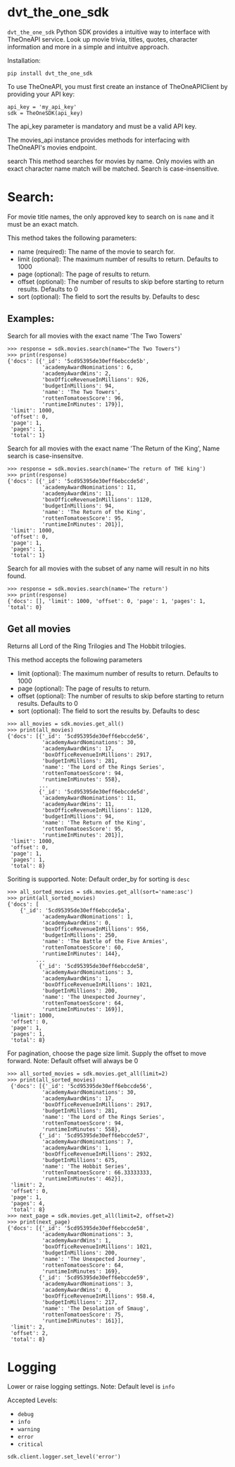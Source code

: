 # dvt_the_one_sdk

`dvt_the_one_sdk` Python SDK provides a intuitive way to interface with TheOneAPI service. Look up movie trivia, titles, quotes, character information and more in a simple and intuitve approach.


Installation:
```
pip install dvt_the_one_sdk
```


To use TheOneAPI, you must first create an instance of TheOneAPIClient by providing your API key:
```
api_key = 'my_api_key'
sdk = TheOneSDK(api_key)
```
The api_key parameter is mandatory and must be a valid API key.

The movies_api instance provides methods for interfacing with TheOneAPI's movies endpoint.

search
This method searches for movies by name. Only movies with an exact character name match will be matched. Search is case-insensitive.

# Search:
For movie title names, the only approved key to search on is `name` and it must be an exact match.

This method takes the following parameters:
* name (required): The name of the movie to search for.
* limit (optional): The maximum number of results to return. 
                    Defaults to 1000
* page (optional): The page of results to return.
* offset (optional): The number of results to skip before starting to return results.
                     Defaults to 0
* sort (optional): The field to sort the results by.
                   Defaults to desc

## Examples:
Search for all movies with the exact name 'The Two Towers'
```
>>> response = sdk.movies.search(name="The Two Towers")
>>> print(response)
{'docs': [{'_id': '5cd95395de30eff6ebccde5b',
           'academyAwardNominations': 6,
           'academyAwardWins': 2,
           'boxOfficeRevenueInMillions': 926,
           'budgetInMillions': 94,
           'name': 'The Two Towers',
           'rottenTomatoesScore': 96,
           'runtimeInMinutes': 179}],
 'limit': 1000,
 'offset': 0,
 'page': 1,
 'pages': 1,
 'total': 1}
```

Search for all movies with the exact name 'The Return of the King',
Name search is case-insensitve.
```
>>> response = sdk.movies.search(name='The return of THE king')
>>> print(response)
{'docs': [{'_id': '5cd95395de30eff6ebccde5d',
           'academyAwardNominations': 11,
           'academyAwardWins': 11,
           'boxOfficeRevenueInMillions': 1120,
           'budgetInMillions': 94,
           'name': 'The Return of the King',
           'rottenTomatoesScore': 95,
           'runtimeInMinutes': 201}],
 'limit': 1000,
 'offset': 0,
 'page': 1,
 'pages': 1,
 'total': 1}
```

Search for all movies with the subset of any name will result in no hits found.
```
>>> response = sdk.movies.search(name='The return')
>>> print(response)
{'docs': [], 'limit': 1000, 'offset': 0, 'page': 1, 'pages': 1, 'total': 0}
```


## Get all movies
Returns all Lord of the Ring Trilogies and The Hobbit trilogies.

This method accepts the following parameters
* limit (optional): The maximum number of results to return. 
                    Defaults to 1000
* page (optional): The page of results to return.
* offset (optional): The number of results to skip before starting to return results.
                     Defaults to 0
* sort (optional): The field to sort the results by.
                   Defaults to desc
```
>>> all_movies = sdk.movies.get_all()
>>> print(all_movies)
{'docs': [{'_id': '5cd95395de30eff6ebccde56',
           'academyAwardNominations': 30,
           'academyAwardWins': 17,
           'boxOfficeRevenueInMillions': 2917,
           'budgetInMillions': 281,
           'name': 'The Lord of the Rings Series',
           'rottenTomatoesScore': 94,
           'runtimeInMinutes': 558},
          ...
          {'_id': '5cd95395de30eff6ebccde5d',
           'academyAwardNominations': 11,
           'academyAwardWins': 11,
           'boxOfficeRevenueInMillions': 1120,
           'budgetInMillions': 94,
           'name': 'The Return of the King',
           'rottenTomatoesScore': 95,
           'runtimeInMinutes': 201}],
 'limit': 1000,
 'offset': 0,
 'page': 1,
 'pages': 1,
 'total': 8}
```

Soriting is supported.
Note: Default order_by for sorting is `desc`
```
>>> all_sorted_movies = sdk.movies.get_all(sort='name:asc')
>>> print(all_sorted_movies)
{'docs': [
    {'_id': '5cd95395de30eff6ebccde5a',
           'academyAwardNominations': 1,
           'academyAwardWins': 0,
           'boxOfficeRevenueInMillions': 956,
           'budgetInMillions': 250,
           'name': 'The Battle of the Five Armies',
           'rottenTomatoesScore': 60,
           'runtimeInMinutes': 144},
         ...
          {'_id': '5cd95395de30eff6ebccde58',
           'academyAwardNominations': 3,
           'academyAwardWins': 1,
           'boxOfficeRevenueInMillions': 1021,
           'budgetInMillions': 200,
           'name': 'The Unexpected Journey',
           'rottenTomatoesScore': 64,
           'runtimeInMinutes': 169}],
 'limit': 1000,
 'offset': 0,
 'page': 1,
 'pages': 1,
 'total': 8}
```

For pagination, choose the page size limit. Supply the offset to move forward. 
Note: Default offset will always be 0
```
>>> all_sorted_movies = sdk.movies.get_all(limit=2)
>>> print(all_sorted_movies)
 {'docs': [{'_id': '5cd95395de30eff6ebccde56',
           'academyAwardNominations': 30,
           'academyAwardWins': 17,
           'boxOfficeRevenueInMillions': 2917,
           'budgetInMillions': 281,
           'name': 'The Lord of the Rings Series',
           'rottenTomatoesScore': 94,
           'runtimeInMinutes': 558},
          {'_id': '5cd95395de30eff6ebccde57',
           'academyAwardNominations': 7,
           'academyAwardWins': 1,
           'boxOfficeRevenueInMillions': 2932,
           'budgetInMillions': 675,
           'name': 'The Hobbit Series',
           'rottenTomatoesScore': 66.33333333,
           'runtimeInMinutes': 462}],
 'limit': 2,
 'offset': 0,
 'page': 1,
 'pages': 4,
 'total': 8}
>>> next_page = sdk.movies.get_all(limit=2, offset=2)
>>> print(next_page)
{'docs': [{'_id': '5cd95395de30eff6ebccde58',
           'academyAwardNominations': 3,
           'academyAwardWins': 1,
           'boxOfficeRevenueInMillions': 1021,
           'budgetInMillions': 200,
           'name': 'The Unexpected Journey',
           'rottenTomatoesScore': 64,
           'runtimeInMinutes': 169},
          {'_id': '5cd95395de30eff6ebccde59',
           'academyAwardNominations': 3,
           'academyAwardWins': 0,
           'boxOfficeRevenueInMillions': 958.4,
           'budgetInMillions': 217,
           'name': 'The Desolation of Smaug',
           'rottenTomatoesScore': 75,
           'runtimeInMinutes': 161}],
 'limit': 2,
 'offset': 2,
 'total': 8}
```

# Logging
Lower or raise logging settings.
Note: Default level is `info`

Accepted Levels: 
* `debug`
* `info`
* `warning`
* `error`
* `critical`

```
sdk.client.logger.set_level('error')
```
